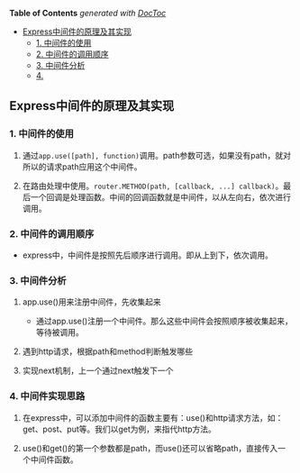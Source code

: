 <!-- START doctoc generated TOC please keep comment here to allow auto update -->
<!-- DON'T EDIT THIS SECTION, INSTEAD RE-RUN doctoc TO UPDATE -->
**Table of Contents**  *generated with [DocToc](https://github.com/thlorenz/doctoc)*

- [Express中间件的原理及其实现](#express%E4%B8%AD%E9%97%B4%E4%BB%B6%E7%9A%84%E5%8E%9F%E7%90%86%E5%8F%8A%E5%85%B6%E5%AE%9E%E7%8E%B0)
  - [1. 中间件的使用](#1-%E4%B8%AD%E9%97%B4%E4%BB%B6%E7%9A%84%E4%BD%BF%E7%94%A8)
  - [2. 中间件的调用顺序](#2-%E4%B8%AD%E9%97%B4%E4%BB%B6%E7%9A%84%E8%B0%83%E7%94%A8%E9%A1%BA%E5%BA%8F)
  - [3. 中间件分析](#3-%E4%B8%AD%E9%97%B4%E4%BB%B6%E5%88%86%E6%9E%90)
  - [4.](#4)

<!-- END doctoc generated TOC please keep comment here to allow auto update -->

## Express中间件的原理及其实现

### 1. 中间件的使用

1. 通过`app.use([path], function)`调用。path参数可选，如果没有path，就对所以的请求path应用这个中间件。

2. 在路由处理中使用。`router.METHOD(path, [callback, ...] callback)`。最后一个回调是处理函数。中间的回调函数就是中间件，以从左向右，依次进行调用。

### 2. 中间件的调用顺序

- express中，中间件是按照先后顺序进行调用。即从上到下，依次调用。

### 3. 中间件分析

1. app.use()用来注册中间件，先收集起来
   - 通过app.use()注册一个中间件。那么这些中间件会按照顺序被收集起来，等待被调用。

2. 遇到http请求，根据path和method判断触发哪些

3. 实现next机制，上一个通过next触发下一个

### 4. 中间件实现思路

1. 在express中，可以添加中间件的函数主要有：use()和http请求方法，如：get、post、put等。我们以get为例，来指代http方法。

2. use()和get()的第一个参数都是path，而use()还可以省略path，直接传入一个中间件函数。